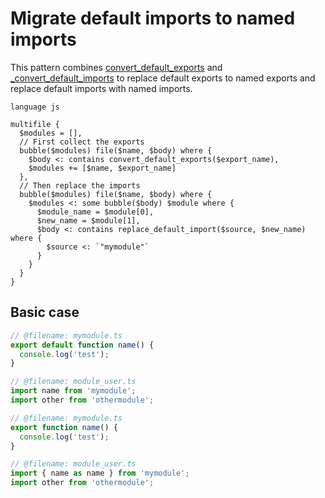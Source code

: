 # Migrate default imports to named imports

This pattern combines [convert_default_exports](./convert_default_exports.md) and [\_convert_default_imports](./replace_default_import.md) to replace default exports to named exports and replace default imports with named imports.

```grit
language js

multifile {
  $modules = [],
  // First collect the exports
  bubble($modules) file($name, $body) where {
    $body <: contains convert_default_exports($export_name),
    $modules += [$name, $export_name]
  },
  // Then replace the imports
  bubble($modules) file($name, $body) where {
    $modules <: some bubble($body) $module where {
      $module_name = $module[0],
      $new_name = $module[1],
      $body <: contains replace_default_import($source, $new_name) where {
        $source <: `"mymodule"`
      }
    }
  }
}
```

## Basic case

```ts
// @filename: mymodule.ts
export default function name() {
  console.log('test');
}

// @filename: module_user.ts
import name from 'mymodule';
import other from 'othermodule';
```

```ts
// @filename: mymodule.ts
export function name() {
  console.log('test');
}

// @filename: module_user.ts
import { name as name } from 'mymodule';
import other from 'othermodule';
```

